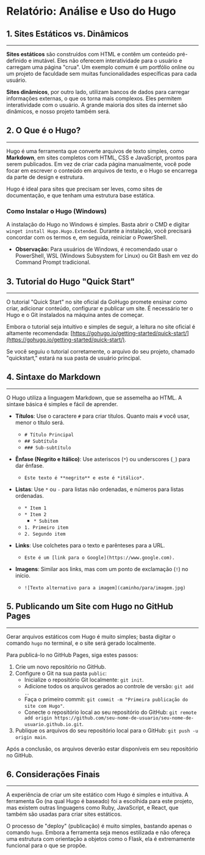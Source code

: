 # Relatório: Análise e Uso do Hugo

## 1. Sites Estáticos vs. Dinâmicos

---

**Sites estáticos** são construídos com HTML e contêm um conteúdo pré-definido e imutável. Eles não oferecem interatividade para o usuário e carregam uma página "crua". Um exemplo comum é um portfólio online ou um projeto de faculdade sem muitas funcionalidades específicas para cada usuário.

**Sites dinâmicos**, por outro lado, utilizam bancos de dados para carregar informações externas, o que os torna mais complexos. Eles permitem interatividade com o usuário. A grande maioria dos sites da internet são dinâmicos, e nosso projeto também será.

## 2. O Que é o Hugo?

---

Hugo é uma ferramenta que converte arquivos de texto simples, como **Markdown**, em sites completos com HTML, CSS e JavaScript, prontos para serem publicados. Em vez de criar cada página manualmente, você pode focar em escrever o conteúdo em arquivos de texto, e o Hugo se encarrega da parte de design e estrutura.

Hugo é ideal para sites que precisam ser leves, como sites de documentação, e que tenham uma estrutura base estática.

### Como Instalar o Hugo (Windows)

A instalação do Hugo no Windows é simples. Basta abrir o CMD e digitar `winget install Hugo.Hugo.Extended`. Durante a instalação, você precisará concordar com os termos e, em seguida, reiniciar o PowerShell.

* **Observação:** Para usuários de Windows, é recomendado usar o PowerShell, WSL (Windows Subsystem for Linux) ou Git Bash em vez do Command Prompt tradicional.

## 3. Tutorial do Hugo "Quick Start"

---

O tutorial "Quick Start" no site oficial da GoHugo promete ensinar como criar, adicionar conteúdo, configurar e publicar um site. É necessário ter o Hugo e o Git instalados na máquina antes de começar.

Embora o tutorial seja intuitivo e simples de seguir, a leitura no site oficial é altamente recomendada: [https://gohugo.io/getting-started/quick-start/](https://gohugo.io/getting-started/quick-start/).

Se você seguiu o tutorial corretamente, o arquivo do seu projeto, chamado "quickstart," estará na sua pasta de usuário principal.

## 4. Sintaxe do Markdown

---

O Hugo utiliza a linguagem Markdown, que se assemelha ao HTML. A sintaxe básica é simples e fácil de aprender.

* **Títulos**: Use o caractere `#` para criar títulos. Quanto mais `#` você usar, menor o título será.
    * `# Título Principal`
    * `## Subtítulo`
    * `### Sub-subtítulo`

* **Ênfase (Negrito e Itálico)**: Use asteriscos (`*`) ou underscores (`_`) para dar ênfase.
    * `Este texto é **negrito** e este é *itálico*.`

* **Listas**: Use `*` ou `-` para listas não ordenadas, e números para listas ordenadas.
    * `* Item 1`
    * `* Item 2`
        * `* Subitem`
    * `1. Primeiro item`
    * `2. Segundo item`

* **Links**: Use colchetes para o texto e parênteses para a URL.
    * `Este é um [link para o Google](https://www.google.com).`

* **Imagens**: Similar aos links, mas com um ponto de exclamação (`!`) no início.
    * `![Texto alternativo para a imagem](caminho/para/imagem.jpg)`

## 5. Publicando um Site com Hugo no GitHub Pages

---

Gerar arquivos estáticos com Hugo é muito simples; basta digitar o comando `hugo` no terminal, e o site será gerado localmente.

Para publicá-lo no GitHub Pages, siga estes passos:

1.  Crie um novo repositório no GitHub.
2.  Configure o Git na sua pasta `public`:
    * Inicialize o repositório Git localmente: `git init`.
    * Adicione todos os arquivos gerados ao controle de versão: `git add .`.
    * Faça o primeiro commit: `git commit -m "Primeira publicação do site com Hugo"`.
    * Conecte o repositório local ao seu repositório do GitHub: `git remote add origin https://github.com/seu-nome-de-usuario/seu-nome-de-usuario.github.io.git`.
3.  Publique os arquivos do seu repositório local para o GitHub: `git push -u origin main`.

Após a conclusão, os arquivos deverão estar disponíveis em seu repositório no GitHub.

## 6. Considerações Finais

---

A experiência de criar um site estático com Hugo é simples e intuitiva. A ferramenta Go (na qual Hugo é baseado) foi a escolhida para este projeto, mas existem outras linguagens como Ruby, JavaScript, e React, que também são usadas para criar sites estáticos.

O processo de "deploy" (publicação) é muito simples, bastando apenas o comando `hugo`. Embora a ferramenta seja menos estilizada e não ofereça uma estrutura com orientação a objetos como o Flask, ela é extremamente funcional para o que se propõe.
